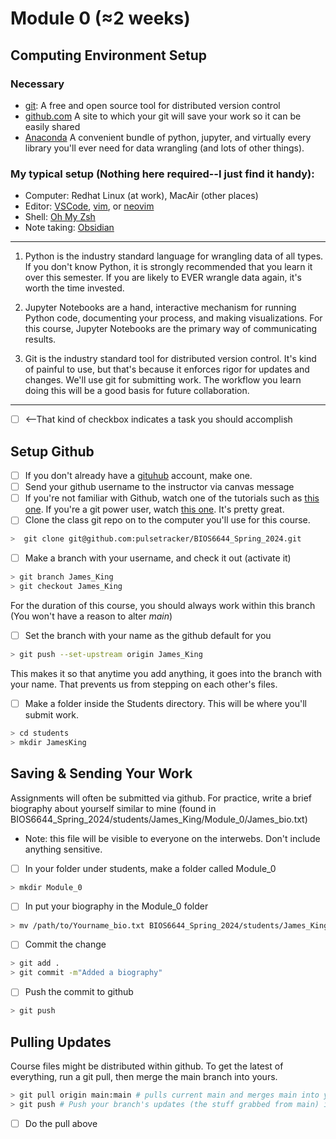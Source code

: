 # Module 0 (≈2 weeks)  

## Computing Environment Setup 
### Necessary
 * [git](https://git-scm.com/): A free and open source tool for distributed version control
 * [github.com](www.github.com) A site to which your git will save your work so it can be easily shared
 * [Anaconda](https://www.anaconda.com/download) A convenient bundle of python, jupyter, and virtually every library you'll ever need for data wrangling (and lots of other things).

### My typical setup (Nothing here required--I just find it handy):
 * Computer: Redhat Linux (at work), MacAir (other places)
 * Editor: [VSCode](https://code.visualstudio.com/), [vim](https://www.vim.org/), or [neovim](https://neovim.io/)
 * Shell:  [Oh My Zsh](https://ohmyz.sh/)
 * Note taking: [Obsidian](https://obsidian.md)
---


1) Python is the industry standard language for wrangling data of all types.   If you don't know Python, it is strongly recommended that you learn it over this semester.  If you are likely to EVER wrangle data again, it's worth the time invested.

2) Jupyter Notebooks are a hand, interactive mechanism for running Python code, documenting your process, and making visualizations.  For this course, Jupyter Notebooks are the primary way of communicating results.

3) Git is the industry standard tool for distributed version control.  It's kind of painful to use, but that's because it enforces rigor for updates and changes.   We'll use git for submitting work.  The workflow you learn doing this will be a good basis for future collaboration.

---

- [ ] <--That kind of checkbox indicates a task you should accomplish

## Setup Github
- [ ] If you don't already have a [gituhub](www.github.com) account, make one.   
- [ ] Send your github username to the instructor via canvas message 
- [ ] If you're not familiar with Github, watch one of the tutorials such as [this one](https://www.youtube.com/watch?v=tRZGeaHPoaw).  If you're a git power user, watch [this one](https://www.youtube.com/watch?v=Uszj_k0DGsg).  It's pretty great.
- [ ] Clone the class git repo on to the computer you'll use for this course.
```bash
>  git clone git@github.com:pulsetracker/BIOS6644_Spring_2024.git
```

- [ ] Make a branch with your username, and check it out (activate it)
```bash
> git branch James_King
> git checkout James_King 
```
For the duration of this course, you should always work within this branch (You won't have a reason to alter *main*)

- [ ] Set the branch with your name as the github default for you
```bash
> git push --set-upstream origin James_King
```

This makes it so that anytime you add anything, it goes into the branch with your name.  That prevents us from stepping on each other's files.

- [ ] Make a folder inside the Students directory.  This will be where you'll submit work.
```bash
> cd students
> mkdir JamesKing
```

## Saving & Sending Your Work

Assignments will often be submitted via github.    For practice, write a brief biography about yourself similar to mine (found in BIOS6644_Spring_2024/students/James_King/Module_0/James_bio.txt)
* Note: this file will be visible to everyone on the interwebs.  Don't include anything sensitive.  

- [ ] In your folder under students, make a folder called Module_0
```bash
> mkdir Module_0
```
- [ ] In put your biography in the Module_0 folder
```bash
> mv /path/to/Yourname_bio.txt BIOS6644_Spring_2024/students/James_King/Module_0
```
- [ ] Commit the change
```bash
> git add .
> git commit -m"Added a biography"
```
- [ ] Push the commit to github
```bash
> git push
```
## Pulling Updates
Course files might be distributed within github.  To get the latest of everything, run a git pull, then merge the main branch into yours.
```bash
> git pull origin main:main # pulls current main and merges main into your branch
> git push # Push your branch's updates (the stuff grabbed from main) into GitHub
```
- [ ] Do the pull above
